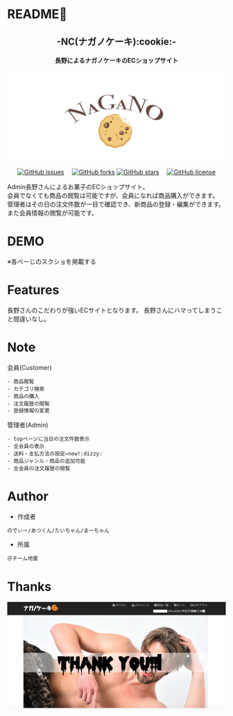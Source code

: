 # README:see_no_evil:

<h2 align="center">-NC(ナガノケーキ):cookie:-</h2>
<h4 align="center">長野によるナガノケーキのECショップサイト</h4> 

![cock](https://github.com/Team-jirai/NC/blob/master/nagano1.jpg)

<p align="center">
<a href="https://github.com/Team-jirai/NC/issues"><img alt="GitHub issues" src="https://img.shields.io/github/issues/Team-jirai/NC"></a>　<!-- GitHub issues -->
<a href="https://github.com/Team-jirai/NC/network"><img alt="GitHub forks" src="https://img.shields.io/github/forks/Team-jirai/NC"></a> <!-- GitHub forks -->
<a href="https://github.com/Team-jirai/NC/stargazers"><img alt="GitHub stars" src="https://img.shields.io/github/stars/Team-jirai/NC"></a>　<!-- GitHub stars -->
<a href="https://github.com/Team-jirai/NC"><img alt="GitHub license" src="https://img.shields.io/github/license/Team-jirai/NC"></a>　<!-- GitHub license --></p>
 
Admin長野さんによるお菓子のECショップサイト。<br>
会員でなくても商品の閲覧は可能ですが、会員になれば商品購入ができます。<br>
管理者はその日の注文件数が一目で確認でき、新商品の登録・編集ができます。また会員情報の閲覧が可能です。


# DEMO
 
※各ぺーじのスクショを掲載する
 

# Features

長野さんのこだわりが強いECサイトとなります。
長野さんにハマってしまうこと間違いなし。
 
 
# Note
 
会員(Customer)
```bash
- 商品閲覧
- カテゴリ検索
- 商品の購入
- 注文履歴の閲覧
- 登録情報の変更
```

管理者(Admin)
```bash
- topページに当日の注文件数表示
- 全会員の表示
- 送料・支払方法の設定←new!:dizzy:
- 商品ジャンル・商品の追加可能
- 全会員の注文履歴の閲覧
```
 
# Author
 
* 作成者
```bash
のでぃー/あつくん/たいちゃん/まーちゃん

```
* 所属
```bash
＠チーム地雷

```
 
 # Thanks

![cock](https://github.com/Team-jirai/NC/blob/master/cockk.png)
